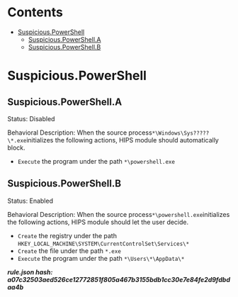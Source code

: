 



Contents
========

* [Suspicious.PowerShell](#suspiciouspowershell)
	* [Suspicious.PowerShell.A](#suspiciouspowershella)
	* [Suspicious.PowerShell.B](#suspiciouspowershellb)

# Suspicious.PowerShell

## Suspicious.PowerShell.A
  
Status: Disabled

Behavioral Description: When the source process`*\Windows\Sys?????\*.exe`initializes the following actions, HIPS module should automatically block.
- `Execute` the program under the path `*\powershell.exe`

## Suspicious.PowerShell.B
  
Status: Enabled

Behavioral Description: When the source process`*\powershell.exe`initializes the following actions, HIPS module should let the user decide.
- `Create` the registry under the path `HKEY_LOCAL_MACHINE\SYSTEM\CurrentControlSet\Services\*`
- `Create` the file under the path `*.exe`
- `Execute` the program under the path `*\Users\*\AppData\*`
  
***rule.json hash: a07c32503aed526ce12772851f805a467b3155bdb1cc30e7e84fe2d9fdbdaa4b***